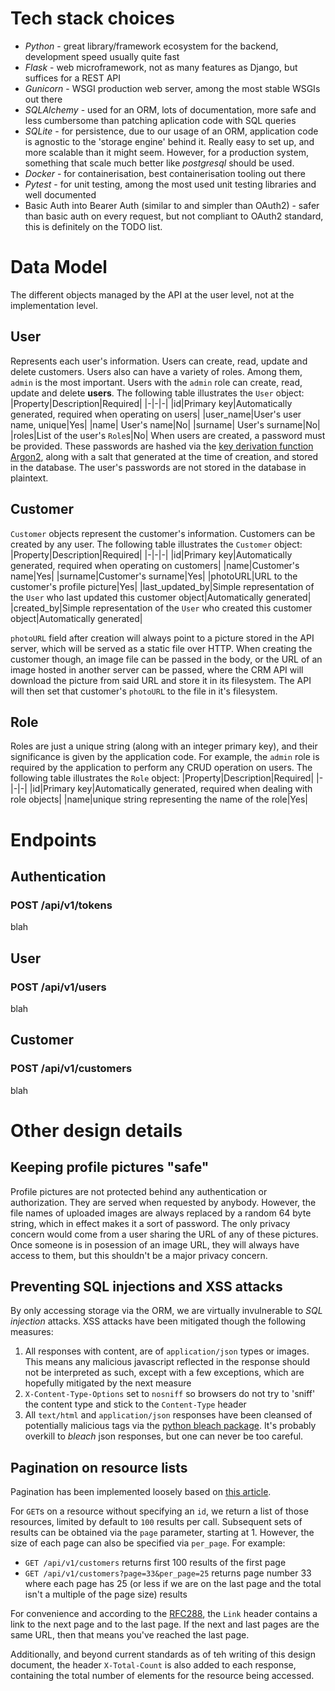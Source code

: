 # Tech stack choices
- *Python* - great library/framework ecosystem for the backend, development speed usually quite fast 
- *Flask* - web microframework, not as many features as Django, but suffices for a REST API
- *Gunicorn* - WSGI production web server, among the most stable WSGIs out there
- *SQLAlchemy* - used for an ORM, lots of documentation, more safe and less cumbersome than patching aplication code with SQL queries
- *SQLite* - for persistence, due to our usage of an ORM, application code is agnostic to the 'storage engine' behind it. Really easy to set up, and more scalable than it might seem. However, for a production system, something that scale much better like *postgresql* should be used.
- *Docker* - for containerisation, best containerisation tooling out there
- *Pytest* - for unit testing, among the most used unit testing libraries and well documented
- Basic Auth into Bearer Auth (similar to and simpler than OAuth2) - safer than basic auth on every request, but not compliant to OAuth2 standard, this is definitely on the TODO list.

# Data Model
The different objects managed by the API at the user level, not at the implementation level.
## User
Represents each user's information. Users can create, read, update and delete customers. Users also can have a variety of roles. Among them, `admin` is the most important. Users with the `admin` role can create, read, update and delete **users**. The following table illustrates the `User` object:
|Property|Description|Required|
|-|-|-|
|id|Primary key|Automatically generated, required when operating on users|
|user_name|User's user name, unique|Yes|
|name| User's name|No|
|surname| User's surname|No|
|roles|List of the user's `Role`s|No|
When users are created, a password must be provided. These passwords are hashed via the [key derivation function Argon2](https://en.wikipedia.org/wiki/Argon2), along with a salt that generated at the time of creation, and stored in the database. The user's passwords are not stored in the database in plaintext.

## Customer
`Customer` objects represent the customer's information. Customers can be created by any user. The following table illustrates the `Customer` object:
|Property|Description|Required|
|-|-|-|
|id|Primary key|Automatically generated, required when operating on customers|
|name|Customer's name|Yes|
|surname|Customer's surname|Yes|
|photoURL|URL to the customer's profile picture|Yes|
|last_updated_by|Simple representation of the `User` who last updated this customer object|Automatically generated|
|created_by|Simple representation of the `User` who created this customer object|Automatically generated|

`photoURL` field after creation will always point to a picture stored in the API server, which will be served as a static file over HTTP. When creating the customer though, an image file can be passed in the body, or the URL of an image hosted in another server can be passed, where the CRM API will download the picture from said URL and store it in its filesystem. The API will then set that customer's `photoURL` to the file in it's filesystem.

## Role
Roles are just a unique string (along with an integer primary key), and their significance is given by the application code. For example, the `admin` role is required by the application to perform any CRUD operation on users.
The following table illustrates the `Role` object:
|Property|Description|Required|
|-|-|-|
|id|Primary key|Automatically generated, required when dealing with role objects|
|name|unique string representing the name of the role|Yes|

# Endpoints
## Authentication
### POST /api/v1/tokens
blah
## User
### POST /api/v1/users
blah
## Customer
### POST /api/v1/customers
blah
# Other design details
## Keeping profile pictures "safe"
Profile pictures are not protected behind any authentication or authorization. They are served when requested by anybody. However, the file names of uploaded images are always replaced by a random 64 byte string, which in effect makes it a sort of password. The only privacy concern would come from a user sharing the URL of any of these pictures. Once someone is in posession of an image URL, they will always have access to them, but this shouldn't be a major privacy concern.
## Preventing SQL injections and XSS attacks
By only accessing storage via the ORM, we are virtually invulnerable to *SQL injection* attacks. XSS attacks have been mitigated though the following measures:
1. All responses with content, are of `application/json` types or images. This means any malicious javascript reflected in the response should not be interpreted as such, except with a few exceptions, which are hopefully mitigated by the next measure
2. `X-Content-Type-Options` set to `nosniff` so browsers do not try to 'sniff' the content type and stick to the `Content-Type` header
3. All `text/html` and `application/json` responses have been cleansed of potentially malicious tags via the [python bleach package](https://pypi.org/project/bleach/). It's probably overkill to *bleach* json responses, but one can never be too careful.

## Pagination on resource lists
Pagination has been implemented loosely based on [this article](https://www.vinaysahni.com/best-practices-for-a-pragmatic-restful-api#pagination).

For `GET`s on a resource without specifying an `id`, we return a list of those resources, limited by default to `100` results per call. Subsequent sets of results can be obtained via the `page` parameter, starting at 1. However, the size of each page can also be specified via `per_page`. For example:
- `GET /api/v1/customers` returns first 100 results of the first page
- `GET /api/v1/customers?page=33&per_page=25` returns page number 33 where each page has 25 (or less if we are on the last page and the total isn't a multiple of the page size) results

For convenience and according to the [RFC288](https://www.rfc-editor.org/rfc/rfc8288), the `Link` header contains a link to the next page and to the last page. If the next and last pages are the same URL, then that means you've reached the last page.

Additionally, and beyond current standards as of teh writing of this design document, the header `X-Total-Count` is also added to each response, containing the total number of elements for the resource being accessed.